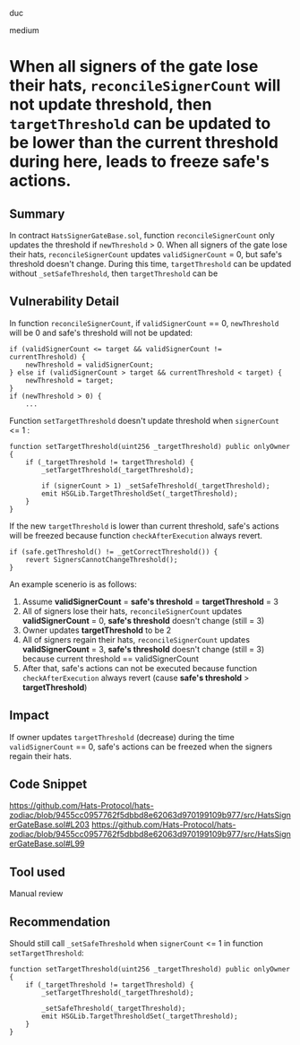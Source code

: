 duc

medium

# When all signers of the gate lose their hats, `reconcileSignerCount` will not update threshold, then `targetThreshold` can be updated to be lower than the current threshold during here, leads to freeze safe's actions.

## Summary
In contract `HatsSignerGateBase.sol`, function `reconcileSignerCount` only updates the threshold if `newThreshold` > 0. When all signers of the gate lose their hats, `reconcileSignerCount` updates `validSignerCount` = 0, but safe's threshold doesn't change. During this time, `targetThreshold` can be updated without `_setSafeThreshold`, then `targetThreshold` can be 
## Vulnerability Detail
In function `reconcileSignerCount`, if `validSignerCount` == 0, `newThreshold` will be 0 and safe's threshold will not be updated:
```solidity=
if (validSignerCount <= target && validSignerCount != currentThreshold) {
    newThreshold = validSignerCount;
} else if (validSignerCount > target && currentThreshold < target) {
    newThreshold = target;
}
if (newThreshold > 0) {
    ...
```
Function `setTargetThreshold` doesn't update threshold when `signerCount` <= 1 :
```solidity=
function setTargetThreshold(uint256 _targetThreshold) public onlyOwner {
    if (_targetThreshold != targetThreshold) {
        _setTargetThreshold(_targetThreshold);

        if (signerCount > 1) _setSafeThreshold(_targetThreshold);
        emit HSGLib.TargetThresholdSet(_targetThreshold);
    }
}
```
If the new `targetThreshold` is lower than current threshold, safe's actions will be freezed because function `checkAfterExecution` always revert.
```solidity=
if (safe.getThreshold() != _getCorrectThreshold()) {
    revert SignersCannotChangeThreshold();
}
```
An example scenerio is as follows:
1. Assume **validSignerCount** = **safe's threshold** = **targetThreshold** = 3
2. All of signers lose their hats, `reconcileSignerCount` updates **validSignerCount** = 0, **safe's threshold** doesn't change (still = 3)
3. Owner updates **targetThreshold** to be 2
4. All of signers regain their hats, `reconcileSignerCount` updates **validSignerCount** = 3, **safe's threshold** doesn't change (still = 3) because current threshold == validSignerCount 
5. After that, safe's actions can not be executed because function `checkAfterExecution` always revert (cause **safe's threshold** > **targetThreshold**)
## Impact
If owner updates `targetThreshold` (decrease) during the time `validSignerCount` == 0, safe's actions can be freezed when the signers regain their hats.

## Code Snippet
https://github.com/Hats-Protocol/hats-zodiac/blob/9455cc0957762f5dbbd8e62063d970199109b977/src/HatsSignerGateBase.sol#L203
https://github.com/Hats-Protocol/hats-zodiac/blob/9455cc0957762f5dbbd8e62063d970199109b977/src/HatsSignerGateBase.sol#L99

## Tool used
Manual review

## Recommendation
Should still call `_setSafeThreshold` when `signerCount` <= 1 in function `setTargetThreshold`:
```solidity=
function setTargetThreshold(uint256 _targetThreshold) public onlyOwner {
    if (_targetThreshold != targetThreshold) {
        _setTargetThreshold(_targetThreshold);

        _setSafeThreshold(_targetThreshold);
        emit HSGLib.TargetThresholdSet(_targetThreshold);
    }
}
```